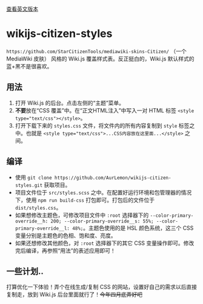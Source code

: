 [查看英文版本](README.md)

# wikijs-citizen-styles

`https://github.com/StarCitizenTools/mediawiki-skins-Citizen/` （一个 MediaWiki 皮肤） 风格的 Wiki.js 覆盖样式表。反正挺白的，Wiki.js 默认样式的蓝+黑不是很喜欢。

## 用法

1. 打开 Wiki.js 的后台。点击左侧的“主题”菜单。
2. **不要**放在“CSS 覆盖”中。在“正文HTML注入”中写入一对 HTML 标签 `<style type="text/css"></style>`。
3. 打开下载下来的 `styles.css` 文件，将文件内的所有内容复制到 `style` 标签之中。也就是 `<style type="text/css">...CSS内容放在这里面...</style>` 之间。

## 编译

* 使用 `git clone https://github.com/AurLemon/wikijs-citizen-styles.git` 获取项目。
* 项目文件位于 `src/styles.scss` 之中。在配置好运行环境和包管理器的情况下，使用 `npm run build-css` 打包即可。打包后的文件位于 `dist/styles.css`。
* 如果想修改主题色，可修改项目文件中 `:root` 选择器下的 `--color-primary-override__h: 200; --color-primary-override__s: 55%; --color-primary-override__l: 48%;`。主题色使用的是 HSL 颜色系统，这三个 CSS 变量分别是主题色的色相、饱和度、亮度。
* 如果还想修改其他颜色，对 `:root` 选择器下的其它 CSS 变量操作即可。修改完后编译，再参照“用法”的表述应用即可！

## 一些计划..

打算优化一下体验！弄个在线生成/复制 CSS 的网站，设置好自己的需求以后直接复制走，放到 Wiki.js 后台里面就行了！~~今年四月底弄好吧~~